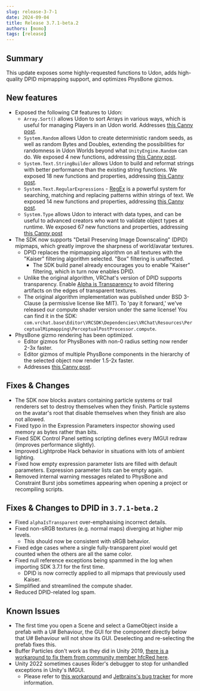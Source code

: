 ```yaml
---
slug: release-3-7-1
date: 2024-09-04
title: Release 3.7.1-beta.2
authors: [momo]
tags: [release]
---
```

## Summary

This update exposes some highly-requested functions to Udon, adds high-quality DPID mipmapping support, and optimizes PhysBone gizmos.

## New features

- Exposed the following C# features to Udon:
    - `Array.Sort()` allows Udon to sort Arrays in various ways, which is useful for managing Players in an Udon world. Addresses [this Canny post](https://feedback.vrchat.com/udon/p/arraysort).
    - `System.Random` allows Udon to create deterministic random seeds, as well as random Bytes and Doubles, extending the possibilities for randomness in Udon Worlds beyond what `UnityEngine.Random` can do. We exposed 4 new functions, addressing [this Canny post](https://feedback.vrchat.com/udon/p/expose-systemrandom).
    - `System.Text.StringBuilder` allows Udon to build and reformat strings with better performance than the existing string functions. We exposed 18 new functions and properties, addressing [this Canny post](https://feedback.vrchat.com/udon/p/please-expose-stringbuilder).
    - `System.Text.RegularExpressions` - [RegEx](https://learn.microsoft.com/en-us/dotnet/api/system.text.regularexpressions.regex?view=net-8.0) is a powerful system for searching, matching and replacing patterns within strings of text. We exposed 14 new functions and properties, addressing [this Canny post](https://feedback.vrchat.com/udon/p/feedback-expose-systemtextregularexpressions-namespace).
    - `System.Type` allows Udon to interact with data types, and can be useful to advanced creators who want to validate object types at runtime. We exposed 67 new functions and properties, addressing [this Canny post](https://feedback.vrchat.com/udon/p/expose-systemtypeissubclassof-isinstanceoftype-issubclassof-and-basetype)
- The SDK now supports "Detail Preserving Image Downscaling" (DPID) mipmaps, which greatly improve the sharpness of world/avatar textures.
    - DPID replaces the mipmapping algorithm on all textures with the "Kaiser" filtering algorithm selected. "Box" filtering is unaffected.
        - The SDK build panel already encourages you to enable "Kaiser" filtering, which in turn now enables DPID.
    - Unlike the original algorithm, VRChat's version of DPID supports transparency. Enable [Alpha is Transparency](https://docs.unity3d.com/Manual/texture-type-default.html) to avoid filtering artifacts on the edges of transparent textures.
    - The original algorithm implementation was published under BSD 3-Clause (a permissive license like MIT). To 'pay it forward,' we've released our compute shader version under the same license! You can find it in the SDK: `com.vrchat.base\Editor\VRCSDK\Dependencies\VRChat\Resources\PerceptualMipmapping\PerceptualPostProcessor.compute`.
- PhysBone gizmo rendering has been optimized.
    - Editor gizmos for PhysBones with non-0 radius setting now render 2-3x faster.
    - Editor gizmos of multiple PhysBone components in the hierarchy of the selected object now render 1.5-2x faster.
    - Addresses [this Canny post](https://feedback.vrchat.com/avatar-dynamics-reports-and-feedback/p/1181-many-physbone-gizmos-lag-editor).

## Fixes & Changes

- The SDK now blocks avatars containing particle systems or trail renderers set to destroy themselves when they finish. Particle systems on the avatar's root that disable themselves when they finish are also not allowed.
- Fixed typo in the Expression Parameters inspector showing used memory as bytes rather than bits.
- Fixed SDK Control Panel setting scripting defines every IMGUI redraw (improves performance slightly).
- Improved Lightprobe Hack behavior in situations with lots of ambient lighting.
- Fixed how empty expression parameter lists are filled with default parameters. Expression parameter lists can be empty again.
- Removed internal warning messages related to PhysBone and Constraint Burst jobs sometimes appearing when opening a project or recompiling scripts.

## Fixes & Changes to DPID in `3.7.1-beta.2`

- Fixed `alphaIsTransparent` over-emphasising incorrect details.
- Fixed non-sRGB textures (e.g. normal maps) diverging at higher mip levels.
    - This should now be consistent with sRGB behavior.
- Fixed edge cases where a single fully-transparent pixel would get counted when the others are all the same color.
- Fixed null reference exceptions being spammed in the log when importing SDK 3.7.1 for the first time.
    - DPID is now correctly applied to all mipmaps that previously used Kaiser.
- Simplified and streamlined the compute shader.
- Reduced DPID-related log spam.

## Known Issues

- The first time you open a Scene and select a GameObject inside a prefab with a U# Behaviour, the GUI for the component directly below that U# Behaviour will not show its GUI. Deselecting and re-selecting the prefab fixes this.
- Buffer Particles don't work as they did in Unity 2019, [there is a workaround to fix them from community member hfcRed here](https://x.com/hfcRedddd/status/1696915379090604179).
- Unity 2022 sometimes causes Rider's debugger to stop for unhandled exceptions in Unity's IMGUI.
    - Please refer to [this workaround](https://forum.unity.com/threads/rider-debugger-breaks-on-unhandled-exception.1135879/#post-7305256) and [Jetbrains's bug tracker](https://youtrack.jetbrains.com/issue/RIDER-64944) for more information.
